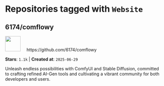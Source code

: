 # Repositories tagged with `Website`


## 6174/comflowy


<a href='https://github.com/6174/comflowy'>
<img src="https://avatars.githubusercontent.com/u/3872872?v=4" width="50" height="50"></a> &nbsp; &nbsp; https://github.com/6174/comflowy

**Stars**: `1.1k` | **Created at**: `2025-06-29`


Unleash endless possibilities with ComfyUI and Stable Diffusion, committed to crafting refined AI-Gen tools and cultivating a vibrant community for both developers and users. 
